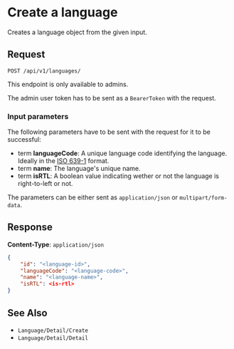 # Create a language

Creates a language object from the given input.

## Request

    POST /api/v1/languages/

This endpoint is only available to admins.

The admin user token has to be sent as a `BearerToken` with the request.

### Input parameters

The following parameters have to be sent with the request for it to be successful:

- term **languageCode**: A unique language code identifying the language. Ideally in the [ISO 639-1](https://en.wikipedia.org/wiki/List_of_ISO_639-1_codes) format.
- term **name**: The language's unique name.
- term **isRTL**: A boolean value indicating wether or not the language is right-to-left or not.

The parameters can be either sent as `application/json` or `multipart/form-data`.

## Response

**Content-Type**: `application/json`

```json
{
    "id": "<language-id>",
    "languageCode": "<language-code>",
    "name": "<language-name>",
    "isRTL": <is-rtl>
}
```

## See Also

* ``Language/Detail/Create``
* ``Language/Detail/Detail``
